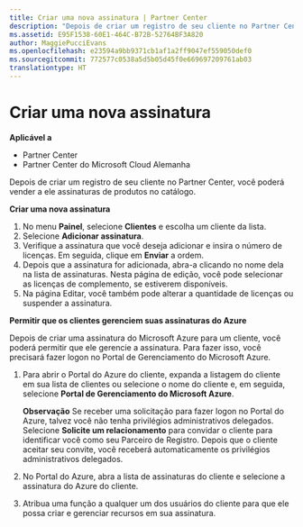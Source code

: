 ```yaml
---
title: Criar uma nova assinatura | Partner Center
description: "Depois de criar um registro de seu cliente no Partner Center, você poderá vender a ele assinaturas de produtos no catálogo."
ms.assetid: E95F1538-60E1-464C-B72B-52764BF3A820
author: MaggiePucciEvans
ms.openlocfilehash: e23594a9bb9371cb1af1a2ff9047ef559050def0
ms.sourcegitcommit: 772577c0538a5d5b05d45f0e669697209761ab03
translationtype: HT
---
```

# <a name="create-a-new-subscription"></a>Criar uma nova assinatura

**Aplicável a**

-  Partner Center
-  Partner Center do Microsoft Cloud Alemanha

Depois de criar um registro de seu cliente no Partner Center, você poderá vender a ele assinaturas de produtos no catálogo.

**Criar uma nova assinatura**

1.  No menu **Painel**, selecione **Clientes** e escolha um cliente da lista.
2.  Selecione **Adicionar assinatura**.
3.  Verifique a assinatura que você deseja adicionar e insira o número de licenças. Em seguida, clique em **Enviar** a ordem.
4.  Depois que a assinatura for adicionada, abra-a clicando no nome dela na lista de assinaturas. Nesta página de edição, você pode selecionar as licenças de complemento, se estiverem disponíveis.
5.  Na página Editar, você também pode alterar a quantidade de licenças ou suspender a assinatura.

**Permitir que os clientes gerenciem suas assinaturas do Azure**

Depois de criar uma assinatura do Microsoft Azure para um cliente, você poderá permitir que ele gerencie a assinatura. Para fazer isso, você precisará fazer logon no Portal de Gerenciamento do Microsoft Azure. 

1.  Para abrir o Portal do Azure do cliente, expanda a listagem do cliente em sua lista de clientes ou selecione o nome do cliente e, em seguida, selecione **Portal de Gerenciamento do Microsoft Azure**.
    
    **Observação** Se receber uma solicitação para fazer logon no Portal do Azure, talvez você não tenha privilégios administrativos delegados. Selecione **Solicite um relacionamento** para convidar o cliente para identificar você como seu Parceiro de Registro. Depois que o cliente aceitar seu convite, você receberá automaticamente os privilégios administrativos delegados. 
2.  No Portal do Azure, abra a lista de assinaturas do cliente e selecione a assinatura do Azure do cliente.
3.  Atribua uma função a qualquer um dos usuários do cliente para que ele possa criar e gerenciar recursos em sua assinatura.

 



